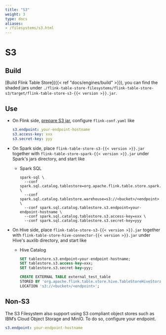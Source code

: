 ```yaml
---
title: "S3"
weight: 3
type: docs
aliases:
- /filesystems/s3.html
---
```

<!--
Licensed to the Apache Software Foundation (ASF) under one
or more contributor license agreements.  See the NOTICE file
distributed with this work for additional information
regarding copyright ownership.  The ASF licenses this file
to you under the Apache License, Version 2.0 (the
"License"); you may not use this file except in compliance
with the License.  You may obtain a copy of the License at

  http://www.apache.org/licenses/LICENSE-2.0

Unless required by applicable law or agreed to in writing,
software distributed under the License is distributed on an
"AS IS" BASIS, WITHOUT WARRANTIES OR CONDITIONS OF ANY
KIND, either express or implied.  See the License for the
specific language governing permissions and limitations
under the License.
-->

# S3

## Build

[Build Flink Table Store]({{< ref "docs/engines/build" >}}), you can find the shaded jars under
`./flink-table-store-filesystems/flink-table-store-s3/target/flink-table-store-s3-{{< version >}}.jar`.

## Use

- On Flink side, [prepare S3 jar](https://nightlies.apache.org/flink/flink-docs-master/docs/deployment/filesystems/s3/#hadooppresto-s3-file-systems-plugins), 
  configure `flink-conf.yaml` like
    ```yaml
    s3.endpoint: your-endpoint-hostname
    s3.access-key: xxx
    s3.secret-key: yyy
    ```

- On Spark side, place `flink-table-store-s3-{{< version >}}.jar` together with `flink-table-store-spark-{{< version >}}.jar` under Spark's jars directory, and start like
  - Spark SQL
    ```shell
    spark-sql \ 
      --conf spark.sql.catalog.tablestore=org.apache.flink.table.store.spark.SparkCatalog \
      --conf spark.sql.catalog.tablestore.warehouse=s3://<bucket>/<endpoint> \
      --conf spark.sql.catalog.tablestore.s3.endpoint=your-endpoint-hostname \
      --conf spark.sql.catalog.tablestore.s3.access-key=xxx \
      --conf spark.sql.catalog.tablestore.s3.secret-key=yyy
    ```
- On Hive side, place `flink-table-store-s3-{{< version >}}.jar` together with `flink-table-store-hive-connector-{{< version >}}.jar` under Hive's auxlib directory, and start like
  - Hive Catalog
    ```sql
    SET tablestore.s3.endpoint=your-endpoint-hostname;
    SET tablestore.s3.access-key=xxx;
    SET tablestore.s3.secret-key=yyy;

    CREATE EXTERNAL TABLE external_test_table
    STORED BY 'org.apache.flink.table.store.hive.TableStoreHiveStorageHandler'
    LOCATION 's3://<bucket>/<endpoint>';
    ```

## Non-S3
The S3 Filesystem also support using S3 compliant object stores such as IBM’s
Cloud Object Storage and MinIO. To do so, configure your endpoint.
  ```yaml
  s3.endpoint: your-endpoint-hostname
  ```
